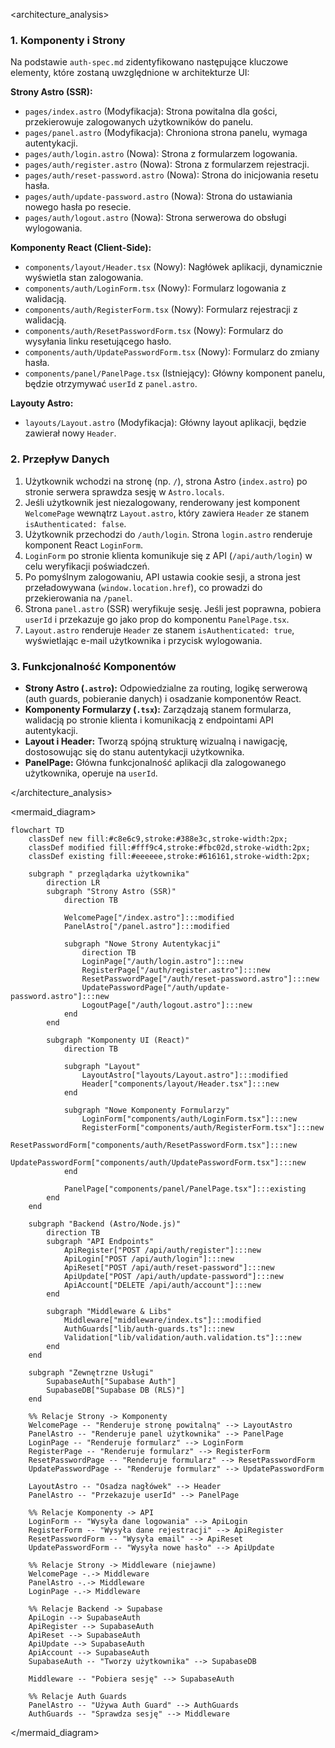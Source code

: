 <architecture_analysis>

### 1. Komponenty i Strony

Na podstawie `auth-spec.md` zidentyfikowano następujące kluczowe elementy, które zostaną uwzględnione w architekturze UI:

**Strony Astro (SSR):**
- `pages/index.astro` (Modyfikacja): Strona powitalna dla gości, przekierowuje zalogowanych użytkowników do panelu.
- `pages/panel.astro` (Modyfikacja): Chroniona strona panelu, wymaga autentykacji.
- `pages/auth/login.astro` (Nowa): Strona z formularzem logowania.
- `pages/auth/register.astro` (Nowa): Strona z formularzem rejestracji.
- `pages/auth/reset-password.astro` (Nowa): Strona do inicjowania resetu hasła.
- `pages/auth/update-password.astro` (Nowa): Strona do ustawiania nowego hasła po resecie.
- `pages/auth/logout.astro` (Nowa): Strona serwerowa do obsługi wylogowania.

**Komponenty React (Client-Side):**
- `components/layout/Header.tsx` (Nowy): Nagłówek aplikacji, dynamicznie wyświetla stan zalogowania.
- `components/auth/LoginForm.tsx` (Nowy): Formularz logowania z walidacją.
- `components/auth/RegisterForm.tsx` (Nowy): Formularz rejestracji z walidacją.
- `components/auth/ResetPasswordForm.tsx` (Nowy): Formularz do wysyłania linku resetującego hasło.
- `components/auth/UpdatePasswordForm.tsx` (Nowy): Formularz do zmiany hasła.
- `components/panel/PanelPage.tsx` (Istniejący): Główny komponent panelu, będzie otrzymywać `userId` z `panel.astro`.

**Layouty Astro:**
- `layouts/Layout.astro` (Modyfikacja): Główny layout aplikacji, będzie zawierał nowy `Header`.

### 2. Przepływ Danych

1.  Użytkownik wchodzi na stronę (np. `/`), strona Astro (`index.astro`) po stronie serwera sprawdza sesję w `Astro.locals`.
2.  Jeśli użytkownik jest niezalogowany, renderowany jest komponent `WelcomePage` wewnątrz `Layout.astro`, który zawiera `Header` ze stanem `isAuthenticated: false`.
3.  Użytkownik przechodzi do `/auth/login`. Strona `login.astro` renderuje komponent React `LoginForm`.
4.  `LoginForm` po stronie klienta komunikuje się z API (`/api/auth/login`) w celu weryfikacji poświadczeń.
5.  Po pomyślnym zalogowaniu, API ustawia cookie sesji, a strona jest przeładowywana (`window.location.href`), co prowadzi do przekierowania na `/panel`.
6.  Strona `panel.astro` (SSR) weryfikuje sesję. Jeśli jest poprawna, pobiera `userId` i przekazuje go jako prop do komponentu `PanelPage.tsx`.
7.  `Layout.astro` renderuje `Header` ze stanem `isAuthenticated: true`, wyświetlając e-mail użytkownika i przycisk wylogowania.

### 3. Funkcjonalność Komponentów

- **Strony Astro (`.astro`):** Odpowiedzialne za routing, logikę serwerową (auth guards, pobieranie danych) i osadzanie komponentów React.
- **Komponenty Formularzy (`.tsx`):** Zarządzają stanem formularza, walidacją po stronie klienta i komunikacją z endpointami API autentykacji.
- **Layout i Header:** Tworzą spójną strukturę wizualną i nawigację, dostosowując się do stanu autentykacji użytkownika.
- **PanelPage:** Główna funkcjonalność aplikacji dla zalogowanego użytkownika, operuje na `userId`.

</architecture_analysis>

<mermaid_diagram>
```mermaid
flowchart TD
    classDef new fill:#c8e6c9,stroke:#388e3c,stroke-width:2px;
    classDef modified fill:#fff9c4,stroke:#fbc02d,stroke-width:2px;
    classDef existing fill:#eeeeee,stroke:#616161,stroke-width:2px;

    subgraph " przeglądarka użytkownika"
        direction LR
        subgraph "Strony Astro (SSR)"
            direction TB
            
            WelcomePage["/index.astro"]:::modified
            PanelAstro["/panel.astro"]:::modified
            
            subgraph "Nowe Strony Autentykacji"
                direction TB
                LoginPage["/auth/login.astro"]:::new
                RegisterPage["/auth/register.astro"]:::new
                ResetPasswordPage["/auth/reset-password.astro"]:::new
                UpdatePasswordPage["/auth/update-password.astro"]:::new
                LogoutPage["/auth/logout.astro"]:::new
            end
        end

        subgraph "Komponenty UI (React)"
            direction TB

            subgraph "Layout"
                LayoutAstro["layouts/Layout.astro"]:::modified
                Header["components/layout/Header.tsx"]:::new
            end

            subgraph "Nowe Komponenty Formularzy"
                LoginForm["components/auth/LoginForm.tsx"]:::new
                RegisterForm["components/auth/RegisterForm.tsx"]:::new
                ResetPasswordForm["components/auth/ResetPasswordForm.tsx"]:::new
                UpdatePasswordForm["components/auth/UpdatePasswordForm.tsx"]:::new
            end
            
            PanelPage["components/panel/PanelPage.tsx"]:::existing
        end
    end

    subgraph "Backend (Astro/Node.js)"
        direction TB
        subgraph "API Endpoints"
            ApiRegister["POST /api/auth/register"]:::new
            ApiLogin["POST /api/auth/login"]:::new
            ApiReset["POST /api/auth/reset-password"]:::new
            ApiUpdate["POST /api/auth/update-password"]:::new
            ApiAccount["DELETE /api/auth/account"]:::new
        end

        subgraph "Middleware & Libs"
            Middleware["middleware/index.ts"]:::modified
            AuthGuards["lib/auth-guards.ts"]:::new
            Validation["lib/validation/auth.validation.ts"]:::new
        end
    end

    subgraph "Zewnętrzne Usługi"
        SupabaseAuth["Supabase Auth"]
        SupabaseDB["Supabase DB (RLS)"]
    end

    %% Relacje Strony -> Komponenty
    WelcomePage -- "Renderuje stronę powitalną" --> LayoutAstro
    PanelAstro -- "Renderuje panel użytkownika" --> PanelPage
    LoginPage -- "Renderuje formularz" --> LoginForm
    RegisterPage -- "Renderuje formularz" --> RegisterForm
    ResetPasswordPage -- "Renderuje formularz" --> ResetPasswordForm
    UpdatePasswordPage -- "Renderuje formularz" --> UpdatePasswordForm

    LayoutAstro -- "Osadza nagłówek" --> Header
    PanelAstro -- "Przekazuje userId" --> PanelPage

    %% Relacje Komponenty -> API
    LoginForm -- "Wysyła dane logowania" --> ApiLogin
    RegisterForm -- "Wysyła dane rejestracji" --> ApiRegister
    ResetPasswordForm -- "Wysyła email" --> ApiReset
    UpdatePasswordForm -- "Wysyła nowe hasło" --> ApiUpdate

    %% Relacje Strony -> Middleware (niejawne)
    WelcomePage -.-> Middleware
    PanelAstro -.-> Middleware
    LoginPage -.-> Middleware

    %% Relacje Backend -> Supabase
    ApiLogin --> SupabaseAuth
    ApiRegister --> SupabaseAuth
    ApiReset --> SupabaseAuth
    ApiUpdate --> SupabaseAuth
    ApiAccount --> SupabaseAuth
    SupabaseAuth -- "Tworzy użytkownika" --> SupabaseDB

    Middleware -- "Pobiera sesję" --> SupabaseAuth

    %% Relacje Auth Guards
    PanelAstro -- "Używa Auth Guard" --> AuthGuards
    AuthGuards -- "Sprawdza sesję" --> Middleware
```
</mermaid_diagram>
